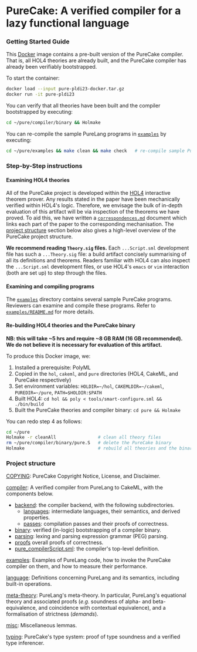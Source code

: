 # PureCake: A verified compiler for a lazy functional language

### Getting Started Guide

This [Docker](https://www.docker.com/) image contains a pre-built version of the PureCake compiler.
That is, all HOL4 theories are already built, and the PureCake compiler has already been verifiably bootstrapped.

To start the container:
```bash
docker load --input pure-pldi23-docker.tar.gz
docker run -it pure-pldi23
```

You can verify that all theories have been built and the compiler bootstrapped by executing:
```bash
cd ~/pure/compiler/binary && Holmake
```

You can re-compile the sample PureLang programs in [`examples`](examples) by executing:
```bash
cd ~/pure/examples && make clean && make check   # re-compile sample PureCake programs
```


### Step-by-Step instructions


#### Examining HOL4 theories

All of the PureCake project is developed within the [HOL4](http://hol-theorem-prover.org/) interactive theorem prover.
Any results stated in the paper have been mechanically verified within HOL4's logic.
Therefore, we envisage the bulk of in-depth evaluation of this artifact will be via inspection of the theorems we have proved.
To aid this, we have written a [`correspondences.md`](correspondences.md) document which links each part of the paper to the corresponding mechanisation.
The [project structure](#project-structure) section below also gives a high-level overview of the PureCake project structure.

**We recommend reading `Theory.sig` files.**
Each `...Script.sml` development file has such a `...Theory.sig` file: a build artifact concisely summarising of all its definitions and theorems.
Readers familiar with HOL4 can also inspect the `...Script.sml` development files, or use HOL4's `emacs` or `vim` interaction (both are set up) to step through the files.


#### Examining and compiling programs

The [`examples`](examples) directory contains several sample PureCake programs.
Reviewers can examine and compile these programs.
Refer to [`examples/README.md`](examples/README.md) for more details.


#### Re-building HOL4 theories and the PureCake binary

**NB: this will take ~5 hrs and require ~8 GB RAM (16 GB recommended). We do not believe it is necessary for evaluation of this artifact.**

To produce this Docker image, we:
 1. Installed a prerequisite: PolyML
 2. Copied in the `hol`, `cakeml`, and `pure` directories (HOL4, CakeML, and PureCake respectively)
 3. Set environment variables: `HOLDIR=~/hol`, `CAKEMLDIR=~/cakeml`, `PUREDIR=~/pure`, `PATH=$HOLDIR:$PATH`
 3. Built HOL4: `cd hol && poly < tools/smart-configure.sml && ./bin/build`
 4. Built the PureCake theories and compiler binary: `cd pure && Holmake`

You can redo step 4 as follows:
```bash
cd ~/pure
Holmake -r cleanAll                # clean all theory files
rm ~/pure/compiler/binary/pure.S   # delete the PureCake binary
Holmake                            # rebuild all theories and the binary
```


### Project structure

[COPYING](COPYING):
  PureCake Copyright Notice, License, and Disclaimer.

[compiler](compiler):
  A verified compiler from PureLang to CakeML, with the components below.
  - [backend](compiler/backend):
    the compiler backend, with the following subdirectories.
    - [languages](compiler/backend/languages):
      intermediate languages, their semantics, and derived properties.
    - [passes](compiler/backend/passes):
      compilation passes and their proofs of correctness.
  - [binary](compiler/binary):
    verified (in-logic) bootstrapping of a compiler binary.
  - [parsing](compiler/parsing):
    lexing and parsing expression grammar (PEG) parsing.
  - [proofs](compiler/proofs)
    overall proofs of correctness.
  - [pure_compilerScript.sml](compiler/pure_compilerScript.sml):
    the compiler's top-level definition.

[examples](examples):
  Examples of PureLang code, how to invoke the PureCake compiler on them, and how to measure their performance.

[language](language):
  Definitions concerning PureLang and its semantics, including built-in operations.

[meta-theory](meta-theory):
  PureLang's meta-theory.
  In particular, PureLang's equational theory and associated proofs (*e.g.* soundness of alpha- and beta-equivalence, and coincidence with contextual equivalence), and a formalisation of strictness (*demands*).

[misc](misc):
  Miscellaneous lemmas.

[typing](typing):
  PureCake's type system: proof of type soundness and a verified type inferencer.


